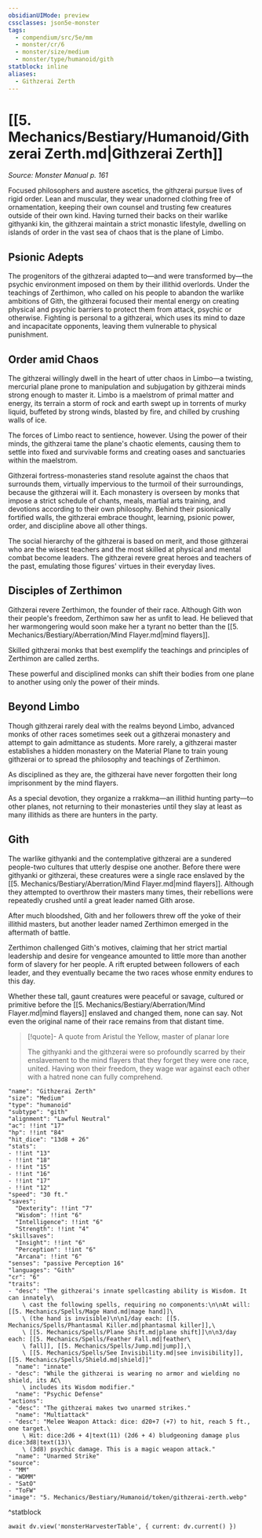 ```yaml
---
obsidianUIMode: preview
cssclasses: json5e-monster
tags:
  - compendium/src/5e/mm
  - monster/cr/6
  - monster/size/medium
  - monster/type/humanoid/gith
statblock: inline
aliases:
  - Githzerai Zerth
---
```

# [[5. Mechanics/Bestiary/Humanoid/Githzerai Zerth.md|Githzerai Zerth]]
*Source: Monster Manual p. 161*

Focused philosophers and austere ascetics, the githzerai pursue lives of rigid order. Lean and muscular, they wear unadorned clothing free of ornamentation, keeping their own counsel and trusting few creatures outside of their own kind. Having turned their backs on their warlike githyanki kin, the githzerai maintain a strict monastic lifestyle, dwelling on islands of order in the vast sea of chaos that is the plane of Limbo.

## Psionic Adepts

The progenitors of the githzerai adapted to—and were transformed by—the psychic environment imposed on them by their illithid overlords. Under the teachings of Zerthimon, who called on his people to abandon the warlike ambitions of Gith, the githzerai focused their mental energy on creating physical and psychic barriers to protect them from attack, psychic or otherwise. Fighting is personal to a githzerai, which uses its mind to daze and incapacitate opponents, leaving them vulnerable to physical punishment.

## Order amid Chaos

The githzerai willingly dwell in the heart of utter chaos in Limbo—a twisting, mercurial plane prone to manipulation and subjugation by githzerai minds strong enough to master it. Limbo is a maelstrom of primal matter and energy, its terrain a storm of rock and earth swept up in torrents of murky liquid, buffeted by strong winds, blasted by fire, and chilled by crushing walls of ice.

The forces of Limbo react to sentience, however. Using the power of their minds, the githzerai tame the plane's chaotic elements, causing them to settle into fixed and survivable forms and creating oases and sanctuaries within the maelstrom.

Githzerai fortress-monasteries stand resolute against the chaos that surrounds them, virtually impervious to the turmoil of their surroundings, because the githzerai will it. Each monastery is overseen by monks that impose a strict schedule of chants, meals, martial arts training, and devotions according to their own philosophy. Behind their psionically fortified walls, the githzerai embrace thought, learning, psionic power, order, and discipline above all other things.

The social hierarchy of the githzerai is based on merit, and those githzerai who are the wisest teachers and the most skilled at physical and mental combat become leaders. The githzerai revere great heroes and teachers of the past, emulating those figures' virtues in their everyday lives.

## Disciples of Zerthimon

Githzerai revere Zerthimon, the founder of their race. Although Gith won their people's freedom, Zerthimon saw her as unfit to lead. He believed that her warmongering would soon make her a tyrant no better than the [[5. Mechanics/Bestiary/Aberration/Mind Flayer.md|mind flayers]].

Skilled githzerai monks that best exemplify the teachings and principles of Zerthimon are called zerths.

These powerful and disciplined monks can shift their bodies from one plane to another using only the power of their minds.

## Beyond Limbo

Though githzerai rarely deal with the realms beyond Limbo, advanced monks of other races sometimes seek out a githzerai monastery and attempt to gain admittance as students. More rarely, a githzerai master establishes a hidden monastery on the Material Plane to train young githzerai or to spread the philosophy and teachings of Zerthimon.

As disciplined as they are, the githzerai have never forgotten their long imprisonment by the mind flayers.

As a special devotion, they organize a rrakkma—an illithid hunting party—to other planes, not returning to their monasteries until they slay at least as many illithids as there are hunters in the party.

## Gith

The warlike githyanki and the contemplative githzerai are a sundered people-two cultures that utterly despise one another. Before there were githyanki or githzerai, these creatures were a single race enslaved by the [[5. Mechanics/Bestiary/Aberration/Mind Flayer.md|mind flayers]]. Although they attempted to overthrow their masters many times, their rebellions were repeatedly crushed until a great leader named Gith arose.

After much bloodshed, Gith and her followers threw off the yoke of their illithid masters, but another leader named Zerthimon emerged in the aftermath of battle.

Zerthimon challenged Gith's motives, claiming that her strict martial leadership and desire for vengeance amounted to little more than another form of slavery for her people. A rift erupted between followers of each leader, and they eventually became the two races whose enmity endures to this day.

Whether these tall, gaunt creatures were peaceful or savage, cultured or primitive before the [[5. Mechanics/Bestiary/Aberration/Mind Flayer.md|mind flayers]] enslaved and changed them, none can say. Not even the original name of their race remains from that distant time.

> [!quote]- A quote from Aristul the Yellow, master of planar lore  
> 
> The githyanki and the githzerai were so profoundly scarred by their enslavement to the mind flayers that they forget they were one race, united. Having won their freedom, they wage war against each other with a hatred none can fully comprehend.


```statblock
"name": "Githzerai Zerth"
"size": "Medium"
"type": "humanoid"
"subtype": "gith"
"alignment": "Lawful Neutral"
"ac": !!int "17"
"hp": !!int "84"
"hit_dice": "13d8 + 26"
"stats":
- !!int "13"
- !!int "18"
- !!int "15"
- !!int "16"
- !!int "17"
- !!int "12"
"speed": "30 ft."
"saves":
  "Dexterity": !!int "7"
  "Wisdom": !!int "6"
  "Intelligence": !!int "6"
  "Strength": !!int "4"
"skillsaves":
  "Insight": !!int "6"
  "Perception": !!int "6"
  "Arcana": !!int "6"
"senses": "passive Perception 16"
"languages": "Gith"
"cr": "6"
"traits":
- "desc": "The githzerai's innate spellcasting ability is Wisdom. It can innately\
    \ cast the following spells, requiring no components:\n\nAt will: [[5. Mechanics/Spells/Mage Hand.md|mage hand]]\
    \ (the hand is invisible)\n\n1/day each: [[5. Mechanics/Spells/Phantasmal Killer.md|phantasmal killer]],\
    \ [[5. Mechanics/Spells/Plane Shift.md|plane shift]]\n\n3/day each: [[5. Mechanics/Spells/Feather Fall.md|feather\
    \ fall]], [[5. Mechanics/Spells/Jump.md|jump]],\
    \ [[5. Mechanics/Spells/See Invisibility.md|see invisibility]], [[5. Mechanics/Spells/Shield.md|shield]]"
  "name": "innate"
- "desc": "While the githzerai is wearing no armor and wielding no shield, its AC\
    \ includes its Wisdom modifier."
  "name": "Psychic Defense"
"actions":
- "desc": "The githzerai makes two unarmed strikes."
  "name": "Multiattack"
- "desc": "Melee Weapon Attack: dice: d20+7 (+7) to hit, reach 5 ft., one target.\
    \ Hit: dice:2d6 + 4|text(11) (2d6 + 4) bludgeoning damage plus dice:3d8|text(13)\
    \ (3d8) psychic damage. This is a magic weapon attack."
  "name": "Unarmed Strike"
"source":
- "MM"
- "WDMM"
- "SatO"
- "ToFW"
"image": "5. Mechanics/Bestiary/Humanoid/token/githzerai-zerth.webp"
```
^statblock

```dataviewjs
await dv.view('monsterHarvesterTable', { current: dv.current() })
```

